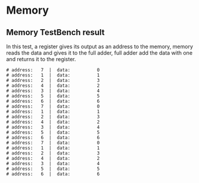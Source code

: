 # Memory
## Memory TestBench result
In this test, a register gives its output as an address to the memory, memory reads the data and gives it to the full adder, full adder add the data with one and returns it to the register.  
```
# address:   7  |  data:          0
# address:   1  |  data:          1
# address:   2  |  data:          3
# address:   4  |  data:          2
# address:   3  |  data:          4
# address:   5  |  data:          5
# address:   6  |  data:          6
# address:   7  |  data:          0
# address:   1  |  data:          1
# address:   2  |  data:          3
# address:   4  |  data:          2
# address:   3  |  data:          4
# address:   5  |  data:          5
# address:   6  |  data:          6
# address:   7  |  data:          0
# address:   1  |  data:          1
# address:   2  |  data:          3
# address:   4  |  data:          2
# address:   3  |  data:          4
# address:   5  |  data:          5
# address:   6  |  data:          6
```